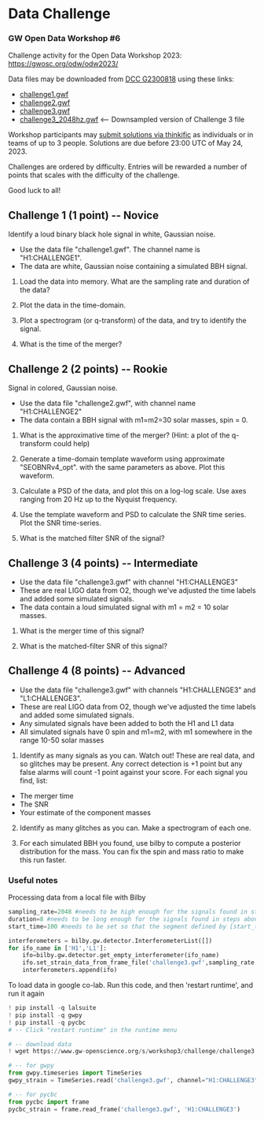 # Data Challenge 

### GW Open Data Workshop #6

Challenge activity for the Open Data Workshop 2023: https://gwosc.org/odw/odw2023/

Data files may be downloaded from [DCC G2300818](https://dcc.ligo.org/LIGO-G2300818/public) using these links:

* [challenge1.gwf](https://dcc.ligo.org/public/0187/G2300818/001/challenge1.gwf)
* [challenge2.gwf](https://dcc.ligo.org/public/0187/G2300818/001/challenge2.gwf)
* [challenge3.gwf](https://dcc.ligo.org/public/0187/G2300818/001/challenge3.gwf)
* [challenge3_2048hz.gwf](https://dcc.ligo.org/public/0187/G2300818/001/challenge3_2048hz.gwf)   <-- Downsampled version of Challenge 3 file

Workshop participants may [submit solutions via thinkific](https://gw-odw.thinkific.com) as individuals or in teams of up to 3 people.  Solutions are due before 23:00 UTC of May 24, 2023. 

Challenges are ordered by difficulty. Entries will be rewarded a number of
points that scales with the difficulty of the challenge. 

Good luck to all!


## Challenge 1 (1 point) -- Novice

Identify a loud binary black hole signal in white, Gaussian noise.

* Use the data file "challenge1.gwf".  The channel name is "H1:CHALLENGE1".
* The data are white, Gaussian noise containing a simulated BBH signal.

1. Load the data into memory.  What are the sampling rate and duration of the data?

2. Plot the data in the time-domain. 

3. Plot a spectrogram (or q-transform) of the data, and try to identify the signal.

4. What is the time of the merger?


## Challenge 2 (2 points) -- Rookie

Signal in colored, Gaussian noise.

* Use the data file "challenge2.gwf", with channel name "H1:CHALLENGE2"
* The data contain a BBH signal with m1=m2=30 solar masses, spin = 0.

1. What is the approximative time of the merger? (Hint: a plot of the q-transform could help)

2. Generate a time-domain template waveform using approximate "SEOBNRv4_opt".
   with the same parameters as above.  Plot this waveform.

3. Calculate a PSD of the data, and plot this on a log-log scale.
   Use axes ranging from 20 Hz up to the Nyquist frequency.

4. Use the template waveform and PSD to calculate the SNR time series.  Plot the SNR time-series.

5. What is the matched filter SNR of the signal?


## Challenge 3 (4 points) -- Intermediate

* Use the data file "challenge3.gwf" with channel "H1:CHALLENGE3"
* These are real LIGO data from O2, though we've adjusted the time labels and 
  added some simulated signals.
* The data contain a loud simulated signal with m1 = m2 = 10 solar masses.

1. What is the merger time of this signal?

2. What is the matched-filter SNR of this signal?


## Challenge 4 (8 points) -- Advanced

* Use the data file "challenge3.gwf" with channels "H1:CHALLENGE3" and "L1:CHALLENGE3".
* These are real LIGO data from O2, though we've adjusted the time labels and 
  added some simulated signals.
* Any simulated signals have been added to both the H1 and L1 data
* All simulated signals have 0 spin and m1=m2, with m1 somewhere in the range 10-50 solar masses

1. Identify as many signals as you can.  Watch out!  These are real data, and so glitches may be
present.  Any correct detection is +1 point but any false alarms will count -1 point 
against your score.  For each signal you find, list:

 * The merger time
 * The SNR
 * Your estimate of the component masses

2. Identify as many glitches as you can.  Make a spectrogram of each one.

3. For each simulated BBH you found, use bilby to compute a posterior
   distribution for the mass. You can fix the spin and mass ratio to make
   this run faster.
   
### Useful notes

Processing data from a local file with Bilby

```Python
sampling_rate=2048 #needs to be high enough for the signals found in steps above
duration=8 #needs to be long enough for the signals found in steps above
start_time=100 #needs to be set so that the segment defined by [start_time,start_time+duration] contains the signal

interferometers = bilby.gw.detector.InterferometerList([])
for ifo_name in ['H1','L1']:
    ifo=bilby.gw.detector.get_empty_interferometer(ifo_name)
    ifo.set_strain_data_from_frame_file('challenge3.gwf',sampling_rate, duration, start_time=start_time ,channel=ifo_name+':CHALLENGE3')
    interferometers.append(ifo)
```

To load data in google co-lab.  Run this code, and then 'restart runtime', and run it again
```Python
! pip install -q lalsuite
! pip install -q gwpy
! pip install -q pycbc
# -- Click "restart runtime" in the runtime menu

# -- download data
! wget https://www.gw-openscience.org/s/workshop3/challenge/challenge3.gwf

# -- for gwpy 
from gwpy.timeseries import TimeSeries
gwpy_strain = TimeSeries.read('challenge3.gwf', channel="H1:CHALLENGE3")

# -- for pycbc
from pycbc import frame
pycbc_strain = frame.read_frame('challenge3.gwf', 'H1:CHALLENGE3')
```
